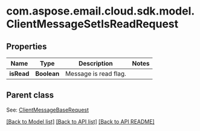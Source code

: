 
# com.aspose.email.cloud.sdk.model.ClientMessageSetIsReadRequest
## Properties
Name | Type | Description | Notes
------------ | ------------- | ------------- | -------------
**isRead** | **Boolean** | Message is read flag.              | 


## Parent class

See: [ClientMessageBaseRequest](ClientMessageBaseRequest.md)

[[Back to Model list]](README.md#documentation-for-models) [[Back to API list]](README.md#documentation-for-api-endpoints) [[Back to API README]](README.md)

